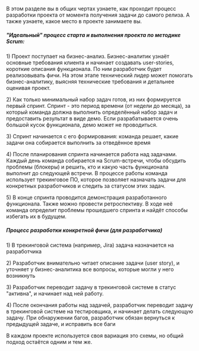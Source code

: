 В этом разделе вы в общих чертах узнаете, как проходит процесс разработки проекта от момента получения задачи до самого релиза. А также узнаете, какое место в проекте занимаете вы.

##### "Идеальный" процесс старта и выполнения проекта по методике Scrum:

1\) Проект поступает на бизнес-анализ. Бизнес-аналитик узнаёт основные требования клиента и начинает создавать user-stories, короткие описания функционала. По ним разработчик будет реализовывать фичи. На этом этапе технический лидер может помогать бизнес-аналитику, выясняя технические требования и детальнее оценивая проект.

2\) Как только минимальный набор задач готов,  из них формируется первый спринт. Спринт - это период времени \(от недели до месяца\), за который команда должна выполнить определённый набор задач и предоставить результат в виде демо. Если разрабатывается очень большой кусок функционала, демо может не проводиться.

3\) Спринт начинается с его формирования: команда решает, какие задачи она собирается выполнить за отведённое время

4\) После планирования спринта начинается работа над задачами. Каждый день команда собирается на Scrum-встречи, чтобы обсудить проблемы \(блокеры\) и решить, кто и какую часть функционала выполнит до следующей встречи. В процессе работы команда использует трекинговое ПО, которое позволяет назначать задачи для конкретных разработчиков и следить за статусом этих задач.

5\) В конце спринта проводится демонстрация разработанного функционала. Также можно провести ретроспективу. В ходе неё команда определит проблемы прошедшего спринта и найдёт способы избегать их в будущем.  

##### Процесс разработки конкретной фичи \(для разработчика\)

1\) В трекинговой система \(например, Jira\) задача назначается на разработчика

2\) Разработчик внимательно читает описание задачи \(user story\), и уточняет у бизнес-аналитика все вопросы, которые могли у него возникнуть

3\) Разработчик переводит задачу в трекинговой системе в статус "активна", и начинает над ней работу.

4\) После окончания работы над задачей, разработчик переводит задачу в трекинговой системе на тестировщика, и начинает делать следующую задачу. При обнаружении багов, разработчик обязан вернуться к предыдущей задаче, и исправить все баги

В каждом проекте используется своя вариация это схемы, но общий подход остаётся одним и тем же.

##### 



